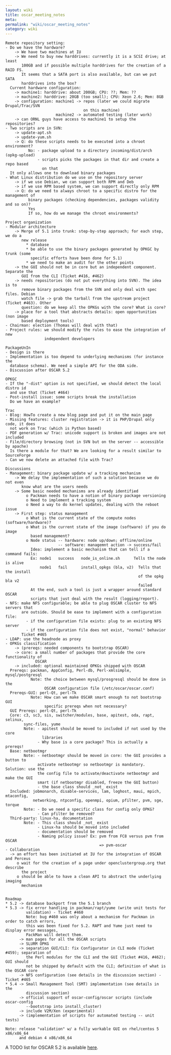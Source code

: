 ```yaml
---
layout: wiki
title: oscar_meeting_notes
meta: 
permalink: "wiki/oscar_meeting_notes"
category: wiki
---
```

<!-- Name: oscar_meeting_notes -->
<!-- Version: 13 -->
<!-- Author: valleegr -->


    
    Remote repository setting:
    - Do we have the hardware?
        -> We have two machines at IU
        -> We need to buy new harddrives: currently it is a SCSI drive; at least
           100GB and if possible multiple harddrives for the creation of a RAID FS.
           It seems that a SATA port is also available, but can we put SATA 
           harddrives into the box?
      Current hardware configuration:
        -> machine1: harddrive: about 200GB; CPU: ??; Mem: ??
        -> machine2: harddrive: 20GB (too small); CPU: Xeon 2.6; Mem: 8GB
        -> configuration: machine1 -> repos (later we could migrate Drupal/Trac/SVN
                                      on this machine)
                          machine2 -> automated testing (later work)
        -> can ORNL guys have access to machine1 to setup the repositories?
    - Two scripts are in SVN:
        -> update-apt.sh
        -> update-yum.sh
        -> Q: do these scripts needs to be executed into a chroot environment?
              No: - package upload to a directory incoming/dist/arch (opkg-upload)
                  - scripts picks the packages in that dir and create a repo based 
                    on that
      It only allows one to download binary packages
    - What Linux distribution do we use on the repository server
        -> if we use Debian, we can support both RPM and Deb
        -> if we use RPM based system, we can support directly only RPM
        -> Q: do we need to always chroot to a specific distro for the management of
              binary packages (checking dependencies, packages validity and so on)?
              Yes
              If so, how do we manage the chroot environments?
    
    Project organization
    - Modular architecture
        -> Merge of 5.1 into trunk: step-by-step approach; for each step, we do a 
           new release
             * database
             * be able to use the binary packages generated by OPKGC by trunk (some
               specific efforts have been done for 5.1)
             * we need to make an audit for the other points
        -> the GUI should not be in core but an independent component. Separate the
           GUI from the CLI (Ticket #416, #462)
        -> needs repositories (do not put everything into SVN). The idea is to
           remove binary packages from the SVN and only deal with spec files. Debian
           watch file -> grab the tarball from the upstream project (Ticket #463). Other
           question: do we keep all the OPKGs with the core? What is core?
        -> place for a tool that abstracts details: open opportunities (non image
           based deployment tools)
    - Chairman: election (Thomas will deal with that)
    - Project rules: we should modify the rules to ease the integration of new
                     independent developers
    
    PackageUnIn
    - Design is there
    - Implementation is too depend to underlying mechanisms (for instance the 
      database schema). We need a simple API for the ODA side.
    - Discussion after OSCAR 5.2
    
    OPKGC
    - If the "-dist" option is not specified, we should detect the local distro id
      and use that (Ticket #464)
    - Post-install issue: some scripts break the installation
      Do we have an example?
    
    Trac
    - Blog: HowTo create a new blog page and put it on the main page
    - Missing features: cluster registration -> it is PHP/Drupal only code, it does
      not work on Trac (which is Python based)
    - PDF generation w/ Trac: unicode support is broken and images are not included
    - File/directory browsing (not in SVN but on the server -- accessible by apache)
      Is there a module for that? We are looking for a result similar to SourceForge
    - Can we now delete an attached file with Trac?
    
    Discussions
    - Management: binary package update w/ a tracking mechanism
        -> We delay the implementation of such a solution because we do not even
           know what are the users needs
        -> Some basic needed mechanisms are already identified
             o Packman needs to have a notion of binary package versioning
             o Need to implement a tracking system
             o Need a way to do kernel updates, dealing with the reboot issue
        -> First step: status management
             o What is the current state of the compute nodes (software/hardware)?
             o What is the current state of the image (software) if you do image 
               based management?
             o Node status -- hardware: node up/down; offline/online
                           -- software: managemnt action -> success/fail
               Idea: implement a basic mechanism that can tell if a command fails:
               Ex: node1   success   node_is_online.sh      Tells the node is alive
                   node1   fail      install_opkgs (bla, v2)  Tells that the install
                                                              of the opkg bla v2 
                                                              failed
               At the end, such a tool is just a wrapper around standard OSCAR 
               scripts that just deal with the result (logging/report).
    - NFS: make NFS configurable; be able to plug OSCAR cluster to NFS servers that
           are outside. Should be ease to implement with a configuration file:
             - if the configuration file exists: plug to an existing NFS server
             - if the configuration file does not exist, "normal" behavior
           Ticket #465
    - LDAP: use the headnode as proxy
    - OPKGs classification
        -> (prereqs: needed components to bootstrap OSCAR)
        -> core: a small number of packages that provide the core functionality of 
                 OSCAR
        -> included: optional maintained OPKGs shipped with OSCAR
      Prereqs: packman, AppConfig, Perl-db, Perl-xmlsimple, mysql/postgresql
               Note: the choice between mysql/prosgresql should be done in the 
                     OSCAR configuration file (/etc/oscar/oscar.conf)
      Prereqs-GUI: perl-Qt, perl-Tk
               Note: How can we make OSCAR smart enough to not bootstrap GUI 
                     specific prereqs when not necessary?
      GUI Prereqs: perl-Qt, perl-Tk
      Core: c3, sc3, sis, switcher/modules, base, apitest, oda, rapt, selinux,
            sync-files, yume
            Note: - apitest should be moved to included if not used by the core 
                    libraries
                  - Why base is a core package? This is actually a prereqs!
      Base: netbootmgr
            Note: - netbootmgr should be moved in core: the GUI provides a button to
                  activate netbootmgr so netbootmgr is mandatory. Solution: use the
                  the config file to activate/deactivate netbootmgr and make the GUI
                  smart (if netbootmgr disabled, freeze the GUI button)
                  - the base class should _not_ exist
      Included: jobmonarch, disable-services, lam, loghost, maui, mpich, mtaconfig,
                networking, ntpconfig, openmpi, opium, pfilter, pvm, sge, torque
            Note: - Do we need a specific class for config only OPKG?
                  - Can pfilter be removed?
      Third-party: linux-ha, documentation
            Note: - This class should _not_ exist
                  - Linux-ha should be moved into included
                  - documentation should be removed
                  - Naming policy issue? Ex: pvm from FC8 versus pvm from OSCAR
                                             => pvm-oscar
    - Collaboration
      -> an effort has been initiated at IU for the integration of OSCAR and Perceus
         o wait for the creation of a page under openclustergroup.org that describe
           the project
         o should be able to have a clean API to abstract the underlying imaging
           mechanism
    
    
    Roadmap
    * 5.2 -> database backport from the 5.1 branch
    * 5.3 -> fix error handling in packman/rapt/yume (write unit tests for 
             validation) - Ticket #460
             Note: bug #460 was only about a mechanism for Packman in order to catch errors,
             this was been fixed for 5.2. RAPT and Yume just need to display error messages,
             PackMan will detect them.
          -> man pages for all the OSCAR scripts
          -> SLURM OPKG
          -> separation GUI/CLI: fix Configurator in CLI mode (Ticket #459); separation of 
             the Perl modules for the CLI and the GUI (Ticket #416, #462); GUI should
             not be shipped by default with the CLI; definition of what is the OSCAR core
          -> NFS configuration (see details in the discussion section) - Ticket #465
    * 5.4 -> Small Management Tool (SMT) implementation (see details in the 
             discussion section)
          -> official support of oscar-config/oscar scripts (include oscar-config
             --bootstrap into install_cluster)
          -> include V2M/Xen (experimental)
          -> (implementation of scripts for automated testing -- unit tests)
    
    Note: release "validation" w/ a fully workable GUI on rhel/centos 5 x86/x86_64 
          and debian 4 x86/x86_64
    

A TODO list for OSCAR 5.2 is available [here](oscar-5.2-todo).

